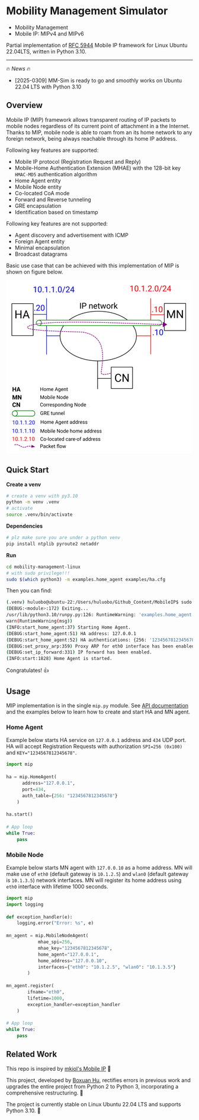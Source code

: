 # Mobility Management Simulator

- Mobility Management
- Mobile IP: MIPv4 and MIPv6

Partial implementation of [RFC 5944](https://tools.ietf.org/html/rfc5944) Mobile IP framework for Linux Ubuntu 22.04LTS, written in Python 3.10.

---

:fire: *News* :fire:

- [2025-0309] MM-Sim is ready to go and smoothly works on Ubuntu 22.04 LTS with Python 3.10

## Overview

Mobile IP (MIP) framework allows transparent routing of IP packets to mobile nodes regardless of its current point of attachment in a the Internet. Thanks to MIP, mobile node is able to roam from an its home network to any foreign network, being always reachable through its home IP address.

Following key features are supported:

* Mobile IP protocol (Registration Request and Reply)
* Mobile-Home Authentication Extension (MHAE) with  the 128-bit key `HMAC-MD5` authentication algorithm
* Home Agent entity
* Mobile Node entity
* Co-located CoA mode
* Forward and Reverse tunneling
* GRE encapsulation
* Identification based on timestamp

Following key features are not supported:

* Agent discovery and advertisement with ICMP
* Foreign Agent entity
* Minimal encapsulation
* Broadcast datagrams

Basic use case that can be achieved with this implementation of MIP is shown on figure below.

![](./doc/drawing.png)

## Quick Start

**Create a venv**

```sh
# create a venv with py3.10
python -m venv .venv
# activate
source .venv/bin/activate
```

**Dependencies**

```bash
# plz make sure you are under a python venv
pip install ntplib pyroute2 netaddr
```

**Run**

```bash
cd mobility-management-linux
# with sudo privilege!!!
sudo $(which python3) -m examples.home_agent examples/ha.cfg
```

Then you can find:

```bash
(.venv) huluobo@ubuntu-22:/Users/huluobo/Github_Content/MobileIP$ sudo $(which python3) -m examples.home_agent examples/ha.cfg
(DEBUG:<module>:172) Exiting...
/usr/lib/python3.10/runpy.py:126: RuntimeWarning: 'examples.home_agent' found in sys.modules after import of package 'examples', but prior to execution of 'examples.home_agent'; this may result in unpredictable behaviour
warn(RuntimeWarning(msg))
(INFO:start_home_agent:37) Starting Home Agent.
(DEBUG:start_home_agent:51) HA address: 127.0.0.1
(DEBUG:start_home_agent:52) HA authentications: {256: '1234567812345678'}
(DEBUG:set_proxy_arp:359) Proxy ARP for eth0 interface has been enabled.
(DEBUG:set_ip_forward:331) IP forward has been enabled.
(INFO:start:1828) Home Agent is started.
```

Congratulates! 👍

## Usage

MIP implementation is in the single `mip.py` module. See [API documentation](https://github.com/mkiol/MobileIP/blob/master/doc/mip.html) and the examples below to learn how to create and start HA and MN agent.

### Home Agent

Example below starts HA service on `127.0.0.1` address and `434` UDP port. HA will accept Registration Requests with authorization `SPI=256 (0x100)` and `KEY="1234567812345678"`.

```python
import mip

ha = mip.HomeAgent(
      address="127.0.0.1",
      port=434,
      auth_table={256: "1234567812345678"}
    )

ha.start()

# App loop
while True:
    pass
```

### Mobile Node

Example below starts MN agent with `127.0.0.10` as a home address. MN will make use of `eth0` (default gateway is `10.1.2.5`) and `wlan0` (default gateway is `10.1.3.5`) network interfaces. MN will register its home address using `eth0` interface with lifetime 1000 seconds.

```python
import mip
import logging

def exception_handler(e):
    logging.error("Error: %s", e)

mn_agent = mip.MobileNodeAgent(
            mhae_spi=256,
            mhae_key="1234567812345678",
            home_agent="127.0.0.1",
            home_address="127.0.0.10",
            interfaces={"eth0": "10.1.2.5", "wlan0": "10.1.3.5"}
        )

mn_agent.register(
        ifname="eth0", 
        lifetime=1000,
        exception_handler=exception_handler
    )

# App loop
while True:
    pass
```

## Related Work

This repo is inspired by [mkiol's Mobile IP](https://github.com/mkiol/MobileIP) 🫡

This project, developed by [Boxuan Hu](https://bxhu2004.com/), rectifies errors in previous work and upgrades the entire project from Python 2 to Python 3, incorporating a comprehensive restructuring. 🚀

The project is currently stable on Linux Ubuntu 22.04 LTS and supports Python 3.10. 🌟

